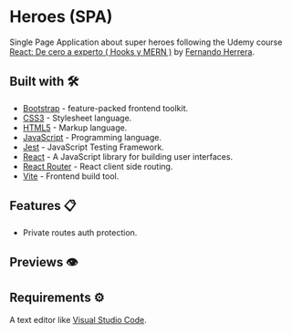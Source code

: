 # Heroes (SPA)

Single Page Application about super heroes following the Udemy course [React: De cero a experto ( Hooks y MERN )](https://www.udemy.com/course/react-cero-experto) by [Fernando Herrera](https://github.com/Klerith).

## Built with 🛠️

- [Bootstrap](https://getbootstrap.com/) - feature-packed frontend toolkit.
- [CSS3](https://developer.mozilla.org/en-US/docs/Web/CSS) - Stylesheet language.
- [HTML5](https://developer.mozilla.org/en-US/docs/Web/Guide/HTML/HTML5) - Markup language.
- [JavaScript](https://developer.mozilla.org/en-US/docs/Web/JavaScript) - Programming language.
- [Jest](https://jestjs.io/) - JavaScript Testing Framework.
- [React](https://reactjs.org/) - A JavaScript library for building user interfaces.
- [React Router](https://reactrouter.com/) - React client side routing.
- [Vite](https://vitejs.dev/) - Frontend build tool.

## Features 📋

- Private routes auth protection.

## Previews 👁️

## Requirements ⚙️

A text editor like [Visual Studio Code](https://code.visualstudio.com/).
